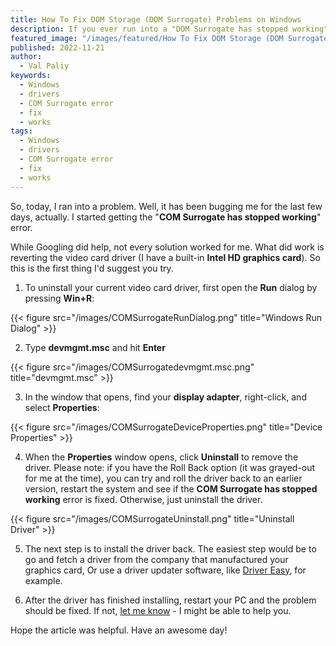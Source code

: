 ```yaml
---
title: How To Fix DOM Storage (DOM Surrogate) Problems on Windows
description: If you ever run into a "DOM Surrogate has stopped working" problem, like I did recently, here is a solution that worked (for me).
featured_image: "/images/featured/How To Fix DOM Storage (DOM Surrogate) Problems on Windows.png"
published: 2022-11-21
author:
  - Val Paliy
keywords:
  - Windows
  - drivers
  - COM Surrogate error
  - fix
  - works
tags:
  - Windows
  - drivers
  - COM Surrogate error
  - fix
  - works
---
```


So, today, I ran into a problem. Well, it has been bugging me for the last few days, actually. I started 
getting the "**COM Surrogate has stopped working**" error.

While Googling did help, not every solution worked for me. What did work is reverting the video card driver 
(I have a built-in **Intel HD graphics card**). So this is the first thing I'd suggest you try.

1. To uninstall your current video card driver, first open the **Run** dialog by pressing **Win+R**:

{{< figure src="/images/COMSurrogateRunDialog.png" title="Windows Run Dialog" >}}

2. Type **devmgmt.msc** and hit **Enter**

{{< figure src="/images/COMSurrogatedevmgmt.msc.png" title="devmgmt.msc" >}}

3. In the window that opens, find your **display adapter**, right-click, and select **Properties**:

{{< figure src="/images/COMSurrogateDeviceProperties.png" title="Device Properties" >}}

4. When the **Properties** window opens, click **Uninstall** to remove the driver. Please note: if you 
have the Roll Back option (it was grayed-out for me at the time), you can try and roll the driver back 
to an earlier version, restart the system and see if the **COM Surrogate has stopped working** error is 
fixed. Otherwise, just uninstall the driver.

{{< figure src="/images/COMSurrogateUninstall.png" title="Uninstall Driver" >}}

5. The next step is to install the driver back. The easiest step would be to go and fetch a driver from 
the company that manufactured your graphics card, Or use a driver updater software, 
like [Driver Easy](https://www.drivereasy.com/), for example.

6. After the driver has finished installing, restart your PC and the problem should be fixed. If 
not, [let me know](https://valticus.pro/contact) - I might be able to help you.

Hope the article was helpful. Have an awesome day!